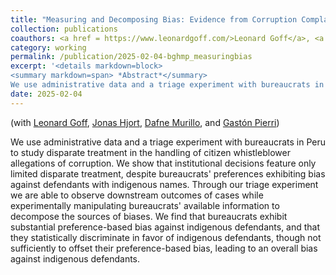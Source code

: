 ```yaml
---
title: "Measuring and Decomposing Bias: Evidence from Corruption Complaints in Peru"
collection: publications
coauthors: <a href = https://www.leonardgoff.com/>Leonard Goff</a>, <a href = https://sites.google.com/site/jonashjort/>Jonas Hjort</a>, <a https://econ.columbia.edu/econpeople/dafne-murillo/>Dafne Murillo</a>,  and <a href = https://gastonpierri.com/>Gast&oacute;n Pierri</a>
category: working
permalink: /publication/2025-02-04-bghmp_measuringbias
excerpt: '<details markdown=block>
<summary markdown=span> *Abstract*</summary> 
We use administrative data and a triage experiment with bureaucrats in Peru to study disparate treatment in the handling of citizen whistleblower allegations of corruption. We show that institutional decisions feature only limited disparate treatment, despite bureaucrats&apos; preferences exhibiting bias against defendants with indigenous names. Through our triage experiment we are able to observe downstream outcomes of cases while experimentally manipulating bureaucrats&apos; available information to decompose the sources of biases. We find that bureaucrats exhibit substantial preference-based bias against indigenous defendants, and that they statistically discriminate in favor of indigenous defendants, though not sufficiently to offset their preference-based bias, leading to an overall bias against indigenous defendants. '
date: 2025-02-04
---
```

(with [Leonard Goff](https://www.leonardgoff.com/), [Jonas Hjort](https://sites.google.com/site/jonashjort/), [Dafne Murillo](https://econ.columbia.edu/econpeople/dafne-murillo/),  and [Gast&oacute;n Pierri](https://gastonpierri.com/))

 
We use administrative data and a triage experiment with bureaucrats in Peru to study disparate treatment in the handling of citizen whistleblower allegations of corruption. We show that institutional decisions feature only limited disparate treatment, despite bureaucrats&apos; preferences exhibiting bias against defendants with indigenous names. Through our triage experiment we are able to observe downstream outcomes of cases while experimentally manipulating bureaucrats&apos; available information to decompose the sources of biases. We find that bureaucrats exhibit substantial preference-based bias against indigenous defendants, and that they statistically discriminate in favor of indigenous defendants, though not sufficiently to offset their preference-based bias, leading to an overall bias against indigenous defendants. 
